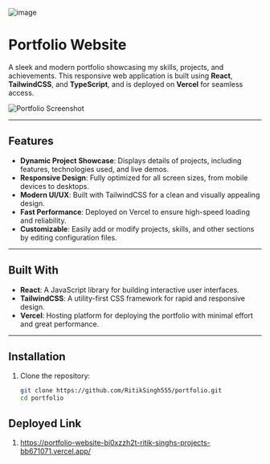![image](https://github.com/user-attachments/assets/6510b62f-62fa-42cb-8ba2-c14de6ebeeb3)

# Portfolio Website

A sleek and modern portfolio showcasing my skills, projects, and achievements. This responsive web application is built using **React**, **TailwindCSS**, and **TypeScript**, and is deployed on **Vercel** for seamless access.

![Portfolio Screenshot](./screenshot.png)

---

## Features

- **Dynamic Project Showcase**: Displays details of projects, including features, technologies used, and live demos.
- **Responsive Design**: Fully optimized for all screen sizes, from mobile devices to desktops.
- **Modern UI/UX**: Built with TailwindCSS for a clean and visually appealing design.
- **Fast Performance**: Deployed on Vercel to ensure high-speed loading and reliability.
- **Customizable**: Easily add or modify projects, skills, and other sections by editing configuration files.

---

## Built With

- **React**: A JavaScript library for building interactive user interfaces.
- **TailwindCSS**: A utility-first CSS framework for rapid and responsive design.
- **Vercel**: Hosting platform for deploying the portfolio with minimal effort and great performance.

---

## Installation

1. Clone the repository:
   ```bash
   git clone https://github.com/RitikSingh555/portfolio.git
   cd portfolio

## Deployed Link

1. https://portfolio-website-bi0xzzh2t-ritik-singhs-projects-bb671071.vercel.app/

